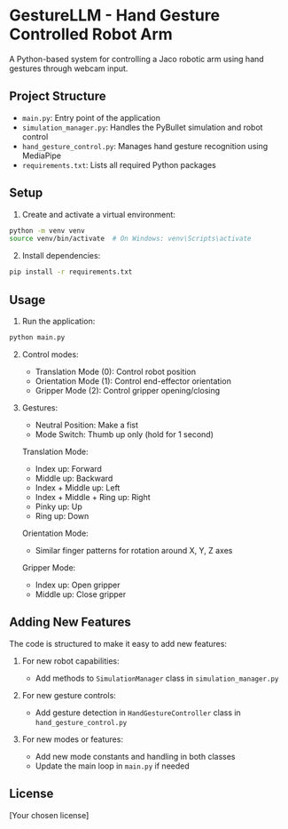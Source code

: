 # GestureLLM - Hand Gesture Controlled Robot Arm

A Python-based system for controlling a Jaco robotic arm using hand gestures through webcam input.

## Project Structure

- `main.py`: Entry point of the application
- `simulation_manager.py`: Handles the PyBullet simulation and robot control
- `hand_gesture_control.py`: Manages hand gesture recognition using MediaPipe
- `requirements.txt`: Lists all required Python packages

## Setup

1. Create and activate a virtual environment:
```bash
python -m venv venv
source venv/bin/activate  # On Windows: venv\Scripts\activate
```

2. Install dependencies:
```bash
pip install -r requirements.txt
```

## Usage

1. Run the application:
```bash
python main.py
```

2. Control modes:
   - Translation Mode (0): Control robot position
   - Orientation Mode (1): Control end-effector orientation
   - Gripper Mode (2): Control gripper opening/closing

3. Gestures:
   - Neutral Position: Make a fist
   - Mode Switch: Thumb up only (hold for 1 second)
   
   Translation Mode:
   - Index up: Forward
   - Middle up: Backward
   - Index + Middle up: Left
   - Index + Middle + Ring up: Right
   - Pinky up: Up
   - Ring up: Down

   Orientation Mode:
   - Similar finger patterns for rotation around X, Y, Z axes

   Gripper Mode:
   - Index up: Open gripper
   - Middle up: Close gripper

## Adding New Features

The code is structured to make it easy to add new features:

1. For new robot capabilities:
   - Add methods to `SimulationManager` class in `simulation_manager.py`

2. For new gesture controls:
   - Add gesture detection in `HandGestureController` class in `hand_gesture_control.py`

3. For new modes or features:
   - Add new mode constants and handling in both classes
   - Update the main loop in `main.py` if needed

## License

[Your chosen license]